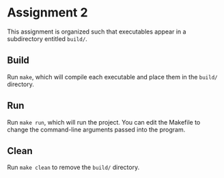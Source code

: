 # Assignment 2
This assignment is organized such that executables appear in a subdirectory entitled `build/`.

## Build
Run `make`, which will compile each executable and place them in the `build/` directory.

## Run
Run `make run`, which will run the project. You can edit the Makefile to change the command-line arguments passed into the program.

## Clean
Run `make clean` to remove the `build/` directory.

